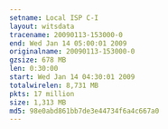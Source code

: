 ```yaml
---
setname: Local ISP C-I
layout: witsdata
tracename: 20090113-153000-0
end: Wed Jan 14 05:00:01 2009
originalname: 20090113-153000-0
gzsize: 678 MB
len: 0:30:00
start: Wed Jan 14 04:30:01 2009
totalwirelen: 8,731 MB
pkts: 17 million
size: 1,313 MB
md5: 98e0abd861bb7de3e44734f6a4c667a0
---
```

